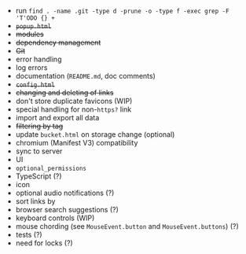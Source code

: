 - run `find . -name .git -type d -prune -o -type f -exec grep -F 'T'ODO {} +`
- ~~`popup.html`~~
- ~~modules~~
- ~~dependency management~~
- ~~Git~~
- error handling
- log errors
- documentation (`README.md`, doc comments)
- ~~`config.html`~~
- ~~changing and deleting of links~~
- don't store duplicate favicons (WIP)
- special handling for non-`https?` link
- import and export all data
- ~~filtering by tag~~
- update `bucket.html` on storage change (optional)
- chromium (Manifest V3) compatibility
- sync to server
- UI
- `optional_permissions`
- TypeScript (?)
- icon
- optional audio notifications (?)
- sort links by
- browser search suggestions (?)
- keyboard controls (WIP)
- mouse chording (see `MouseEvent.button` and `MouseEvent.buttons`) (?)
- tests (?)
- need for locks (?)
